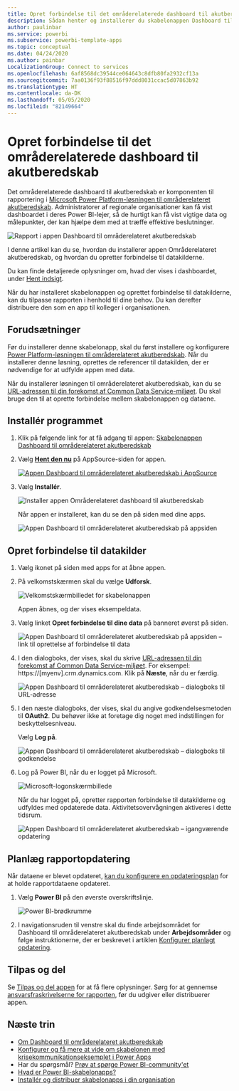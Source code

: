 ```yaml
---
title: Opret forbindelse til det områderelaterede dashboard til akutberedskab
description: Sådan henter og installerer du skabelonappen Dashboard til områderelateret akutberedskab i forbindelse med COVID-19, og sådan opretter du forbindelse til data
author: paulinbar
ms.service: powerbi
ms.subservice: powerbi-template-apps
ms.topic: conceptual
ms.date: 04/24/2020
ms.author: painbar
LocalizationGroup: Connect to services
ms.openlocfilehash: 6af8568dc39544ce064643c8dfb80fa2932cf13a
ms.sourcegitcommit: 7aa0136f93f88516f97ddd8031ccac5d07863b92
ms.translationtype: HT
ms.contentlocale: da-DK
ms.lasthandoff: 05/05/2020
ms.locfileid: "82149664"
---
```

# <a name="connect-to-the-regional-emergency-response-dashboard"></a>Opret forbindelse til det områderelaterede dashboard til akutberedskab
Det områderelaterede dashboard til akutberedskab er komponenten til rapportering i [Microsoft Power Platform-løsningen til områderelateret akutberedskab](https://docs.microsoft.com/powerapps/sample-apps/regional-emergency-response/overview). Administratorer af regionale organisationer kan få vist dashboardet i deres Power BI-lejer, så de hurtigt kan få vist vigtige data og målepunkter, der kan hjælpe dem med at træffe effektive beslutninger.

![Rapport i appen Dashboard til områderelateret akutberedskab](media/service-connect-to-regional-emergency-response/service-regional-emergency-response-app-report.png)

I denne artikel kan du se, hvordan du installerer appen Områderelateret akutberedskab, og hvordan du opretter forbindelse til datakilderne.

Du kan finde detaljerede oplysninger om, hvad der vises i dashboardet, under [Hent indsigt](https://docs.microsoft.com/powerapps/sample-apps/regional-emergency-response/portals-admin-reporting#get-insights).

Når du har installeret skabelonappen og oprettet forbindelse til datakilderne, kan du tilpasse rapporten i henhold til dine behov. Du kan derefter distribuere den som en app til kolleger i organisationen.

## <a name="prerequisites"></a>Forudsætninger

Før du installerer denne skabelonapp, skal du først installere og konfigurere [Power Platform-løsningen til områderelateret akutberedskab](https://docs.microsoft.com/powerapps/sample-apps/regional-emergency-response/deploy). Når du installerer denne løsning, oprettes de referencer til datakilden, der er nødvendige for at udfylde appen med data.

Når du installerer løsningen til områderelateret akutberedskab, kan du se [URL-adressen til din forekomst af Common Data Service-miljøet](https://docs.microsoft.com/powerapps/sample-apps/regional-emergency-response/deploy#step-5-configure-and-publish-power-bi-dashboard). Du skal bruge den til at oprette forbindelse mellem skabelonappen og dataene.

## <a name="install-the-app"></a>Installér programmet

1. Klik på følgende link for at få adgang til appen: [Skabelonappen Dashboard til områderelateret akutberedskab](https://appsource.microsoft.com/product/power-bi/powerapps_cxo.regional_response)

1. Vælg [**Hent den nu**](https://appsource.microsoft.com/product/power-bi/powerapps_cxo.regional_response) på AppSource-siden for appen.

    [![Appen Dashboard til områderelateret akutberedskab i AppSource](media/service-connect-to-regional-emergency-response/service-regional-emergency-response-app-appsource-get-it-now.png)](https://appsource.microsoft.com/product/power-bi/powerapps_cxo.regional_response)

1. Vælg **Installér**. 

    ![Installer appen Områderelateret dashboard til akutberedskab](media/service-connect-to-regional-emergency-response/service-regional-emergency-response-select-install.png)

    Når appen er installeret, kan du se den på siden med dine apps.

   ![Appen Dashboard til områderelateret akutberedskab på appsiden](media/service-connect-to-regional-emergency-response/service-regional-emergency-response-app-apps-page-icon.png)

## <a name="connect-to-data-sources"></a>Opret forbindelse til datakilder

1. Vælg ikonet på siden med apps for at åbne appen.

1. På velkomstskærmen skal du vælge **Udforsk**.

   ![Velkomstskærmbilledet for skabelonappen](media/service-connect-to-regional-emergency-response/service-regional-emergency-response-app-splash-screen.png)

   Appen åbnes, og der vises eksempeldata.

1. Vælg linket **Opret forbindelse til dine data** på banneret øverst på siden.

   ![Appen Dashboard til områderelateret akutberedskab på appsiden – link til oprettelse af forbindelse til data](media/service-connect-to-regional-emergency-response/service-regional-emergency-response-app-connect-data.png)

1. I den dialogboks, der vises, skal du skrive [URL-adressen til din forekomst af Common Data Service-miljøet](https://docs.microsoft.com/powerapps/sample-apps/emergency-response/deploy-configure#publish-the-power-bi-dashboard). For eksempel: https://[myenv].crm.dynamics.com. Klik på **Næste**, når du er færdig.

   ![Appen Dashboard til områderelateret akutberedskab – dialogboks til URL-adresse](media/service-connect-to-regional-emergency-response/service-regional-emergency-response-app-url-dialog.png)

1. I den næste dialogboks, der vises, skal du angive godkendelsesmetoden til **OAuth2**. Du behøver ikke at foretage dig noget med indstillingen for beskyttelsesniveau.

   Vælg **Log på**.

   ![Appen Dashboard til områderelateret akutberedskab – dialogboks til godkendelse](media/service-connect-to-regional-emergency-response/service-regional-emergency-response-app-authentication-dialog.png)

1. Log på Power BI, når du er logget på Microsoft.

   ![Microsoft-logonskærmbillede](media/service-connect-to-regional-emergency-response/service-regional-emergency-response-app-microsoft-login.png)

   Når du har logget på, opretter rapporten forbindelse til datakilderne og udfyldes med opdaterede data. Aktivitetsovervågningen aktiveres i dette tidsrum.

   ![Appen Dashboard til områderelateret akutberedskab – igangværende opdatering](media/service-connect-to-regional-emergency-response/service-regional-emergency-response-app-refresh-monitor.png)

## <a name="schedule-report-refresh"></a>Planlæg rapportopdatering

Når dataene er blevet opdateret, [kan du konfigurere en opdateringsplan](../refresh-scheduled-refresh.md) for at holde rapportdataene opdateret.

1. Vælg **Power BI** på den øverste overskriftslinje.

   ![Power BI-brødkrumme](media/service-connect-to-regional-emergency-response/service-regional-emergency-response-app-powerbi-breadcrumb.png)

1. I navigationsruden til venstre skal du finde arbejdsområdet for Dashboard til områderelateret akutberedskab under **Arbejdsområder** og følge instruktionerne, der er beskrevet i artiklen [Konfigurer planlagt opdatering](../refresh-scheduled-refresh.md).

## <a name="customize-and-share"></a>Tilpas og del

Se [Tilpas og del appen](../service-template-apps-install-distribute.md#customize-and-share-the-app) for at få flere oplysninger. Sørg for at gennemse [ansvarsfraskrivelserne for rapporten](https://docs.microsoft.com/powerapps/sample-apps/regional-emergency-response/overview#disclaimer), før du udgiver eller distribuerer appen.

## <a name="next-steps"></a>Næste trin
* [Om Dashboard til områderelateret akutberedskab](https://docs.microsoft.com/powerapps/sample-apps/regional-emergency-response/portals-admin-reporting#get-insights)
* [Konfigurer og få mere at vide om skabelonen med krisekommunikationseksemplet i Power Apps](https://docs.microsoft.com/powerapps/maker/canvas-apps/sample-crisis-communication-app)
* Har du spørgsmål? [Prøv at spørge Power BI-community'et](https://community.powerbi.com/)
* [Hvad er Power BI-skabelonapps?](../service-template-apps-overview.md)
* [Installér og distribuer skabelonapps i din organisation](../service-template-apps-install-distribute.md)
